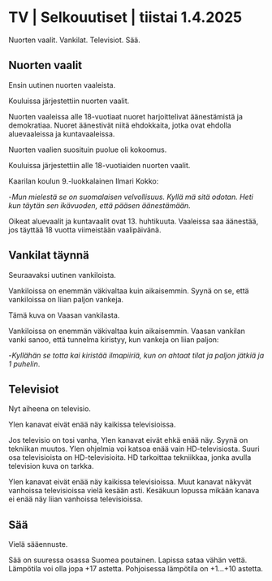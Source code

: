 # TV \| Selkouutiset \| tiistai 1.4.2025

Nuorten vaalit. Vankilat. Televisiot. Sää.

## Nuorten vaalit

Ensin uutinen nuorten vaaleista.

Kouluissa järjestettiin nuorten vaalit.

Nuorten vaaleissa alle 18-vuotiaat nuoret harjoittelivat äänestämistä ja demokratiaa. Nuoret äänestivät niitä ehdokkaita, jotka ovat ehdolla aluevaaleissa ja kuntavaaleissa.

Nuorten vaalien suosituin puolue oli kokoomus.

Kouluissa järjestettiin alle 18-vuotiaiden nuorten vaalit.

Kaarilan koulun 9.-luokkalainen Ilmari Kokko:

\-*Mun mielestä se on suomalaisen velvollisuus. Kyllä mä sitä odotan. Heti kun täytän sen ikävuoden, että pääsen äänestämään.*

Oikeat aluevaalit ja kuntavaalit ovat 13. huhtikuuta. Vaaleissa saa äänestää, jos täyttää 18 vuotta viimeistään vaalipäivänä.

## Vankilat täynnä

Seuraavaksi uutinen vankiloista.

Vankiloissa on enemmän väkivaltaa kuin aikaisemmin. Syynä on se, että vankiloissa on liian paljon vankeja.

Tämä kuva on Vaasan vankilasta.

Vankiloissa on enemmän väkivaltaa kuin aikaisemmin. Vaasan vankilan vanki sanoo, että tunnelma kiristyy, kun vankeja on liian paljon:

\-*Kyllähän se totta kai kiristää ilmapiiriä, kun on ahtaat tilat ja paljon jätkiä ja 1 puhelin*.

## Televisiot

Nyt aiheena on televisio.

Ylen kanavat eivät enää näy kaikissa televisioissa.

Jos televisio on tosi vanha, Ylen kanavat eivät ehkä enää näy. Syynä on tekniikan muutos. Ylen ohjelmia voi katsoa enää vain HD-televisiosta. Suuri osa televisioista on HD-televisioita. HD tarkoittaa tekniikkaa, jonka avulla television kuva on tarkka.

Ylen kanavat eivät enää näy kaikissa televisioissa. Muut kanavat näkyvät vanhoissa televisioissa vielä kesään asti. Kesäkuun lopussa mikään kanava ei enää näy liian vanhoissa televisioissa.

## Sää

Vielä sääennuste.

Sää on suuressa osassa Suomea poutainen. Lapissa sataa vähän vettä. Lämpötila voi olla jopa +17 astetta. Pohjoisessa lämpötila on +1\...+10 astetta.

